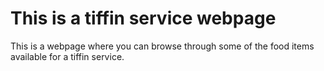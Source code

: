 # This is a tiffin service webpage
This is a webpage where you can browse through some of the food items available for a tiffin service.
